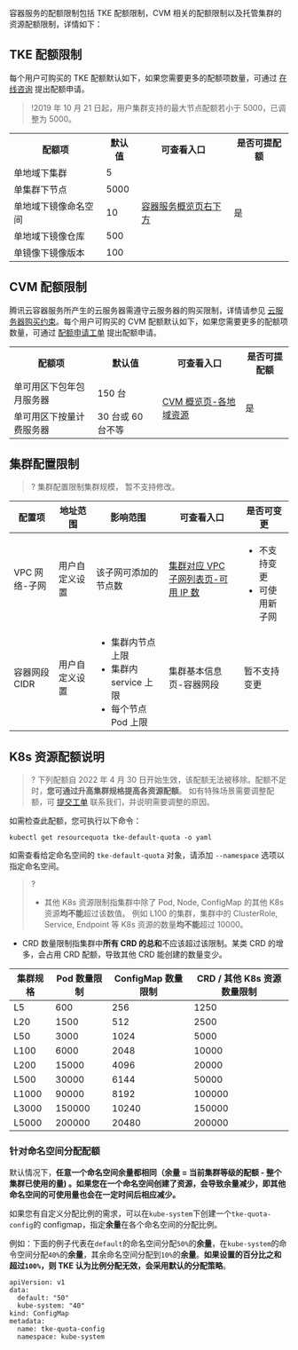
容器服务的配额限制包括 TKE 配额限制，CVM 相关的配额限制以及托管集群的资源配额限制，详情如下：

## TKE 配额限制

每个用户可购买的 TKE 配额默认如下，如果您需要更多的配额项数量，可通过 [在线咨询](https://cloud.tencent.com/online-service?from=doc_457) 提出配额申请。
>!2019 年 10 月 21 日起，用户集群支持的最大节点配额若小于 5000，已调整为 5000。
>

<table>
	<tr>
	<th>配额项</th>
	<th>默认值</th>
	<th>可查看入口</th>
	<th>是否可提配额</th>
	</tr>
	<tr>
	<td>单地域下集群</td>
	<td>5</td>
	<td rowspan=5><a href="https://console.cloud.tencent.com/tke2/overview">容器服务概览页右下方</a></td>
	<td rowspan=5>是</td>
	</tr>
	<tr>
	<td>单集群下节点</td>
	<td>5000</td>
	</tr>
	<tr>
	<td>单地域下镜像命名空间</td>
	<td>10</td>
	</tr>
	<tr>
	<td>单地域下镜像仓库</td>
	<td>500</td>
	</tr>
	<tr>
	<td>单镜像下镜像版本</td>
	<td>100</td>
	</tr>
</table>

## CVM 配额限制

腾讯云容器服务所产生的云服务器需遵守云服务器的购买限制，详情请参见 [云服务器购买约束](https://cloud.tencent.com/document/product/213/2664)。每个用户可购买的 CVM 配额默认如下，如果您需要更多的配额项数量，可通过 [配额申请工单](https://cloud.tencent.com/online-service?from=doc_457) 提出配额申请。

<table>
	<tr>
	<th>配额项</th>
	<th>默认值</th>
	<th>可查看入口</th>
	<th>是否可提配额</th>
	</tr>
	<tr>
	<td>单可用区下包年包月服务器</td>
	<td>150 台</td>
	<td rowspan=2><a href="https://console.cloud.tencent.com/cvm/overview">CVM 概览页-各地域资源</a></td>
	<td rowspan=2>是</td>
	</tr>
	<tr>
	<td>单可用区下按量计费服务器</td>
	<td>30 台或 60 台不等</td>
	</tr>
</table>

## 集群配置限制
>? 集群配置限制集群规模， 暂不支持修改。
>

| 配置项 | 地址范围 | 影响范围 | 可查看入口 | 是否可变更 |
| ----- | ----- | ---- | --------- | ---------- |
| VPC 网络-子网 | 用户自定义设置 | 该子网可添加的节点数 |	[集群对应 VPC 子网列表页-可用 IP 数](https://console.cloud.tencent.com/vpc/subnet)	| <ul class="params"><li>不支持变更</li><li>可使用新子网</li></ul>|
| 容器网段 CIDR |	用户自定义设置 |	<ul class="params"><li>集群内节点上限</li><li>集群内 service 上限</li><li>每个节点 Pod 上限</li></ul> |	集群基本信息页-容器网段 | 暂不支持变更 |

<style>
	.params{margin-bottom:0px !important;}
</style>

## K8s 资源配额说明
>? 下列配额自 2022 年 4 月 30 日开始生效，该配额无法被移除。配额不足时，**您可通过升高集群规格提高各资源配额**。
> 如有特殊场景需要调整配额，可 [提交工单](https://cloud.tencent.com/online-service?from=doc_457) 联系我们，并说明需要调整的原因。
>
如需检查此配额，您可执行以下命令：
```
kubectl get resourcequota tke-default-quota -o yaml
```
如需查看给定命名空间的 `tke-default-quota` 对象，请添加 `--namespace` 选项以指定命名空间。

>? 
> - 其他 K8s 资源限制指集群中除了 Pod, Node, ConfigMap 的其他 K8s 资源**均不能**超过该数值。 例如 L100 的集群，集群中的 ClusterRole, Service, Endpoint 等 K8s 资源的数量**均不能**超过 10000。
- CRD 数量限制指集群中**所有 CRD 的总和**不应该超过该限制。某类 CRD 的增多，会占用 CRD 配额，导致其他 CRD 能创建的数量变少。

| 集群规格 | Pod 数量限制 | ConfigMap 数量限制 | CRD / 其他 K8s 资源数量限制 | 
| ---------------- | ------------------- | ------------------------- | ------------------- |
| L5             | 600                 | 256                       | 1250                 |
| L20             | 1500                | 512                     | 2500               |
|  L50            | 3000                | 1024                    | 5000              |
|  L100           | 6000                | 2048                    |10000                |
|  L200              | 15000               | 4096                   | 20000               |
|  L500        | 30000               | 6144                     | 50000               |
|  L1000            | 90000               | 8192                  | 100000            |
|  L3000             | 150000              | 10240                     | 150000              |
|  L5000             | 200000              | 20480                    | 200000              |

### 针对命名空间分配配额
默认情况下，**任意一个命名空间余量都相同（余量 = 当前集群等级的配额 - 整个集群已使用的量) 。如果您在一个命名空间创建了资源，会导致余量减少，即其他命名空间的可使用量也会在一定时间后相应减少。**

如果您有自定义分配比例的需求，可以在`kube-system`下创建一个`tke-quota-config`的 configmap，指定**余量**在各个命名空间的分配比例。 

例如：下面的例子代表在`default`的命名空间分配`50%`的**余量**，在`kube-system`的命令空间分配`40%`的**余量**，其余命名空间分配到`10%`的**余量**。**如果设置的百分比之和超过`100%`，则 TKE 认为比例分配无效，会采用默认的分配策略**。
```
apiVersion: v1
data:
  default: "50"
  kube-system: "40"
kind: ConfigMap
metadata:
  name: tke-quota-config
  namespace: kube-system
```
